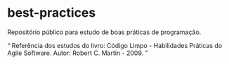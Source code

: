 <!-- Configuração do git README.md no site: https://docs.github.com/pt/get-started/writing-on-github/getting-started-with-writing-and-formatting-on-github/basic-writing-and-formatting-syntax-->

# best-practices
Repositório público para estudo de boas práticas de programação.
<p>
    <q>
        Referência dos estudos do livro: Código Limpo - Habilidades Práticas do Agile Software.
        Autor: Robert C. Martin - 2009.
    </q>
</p>
